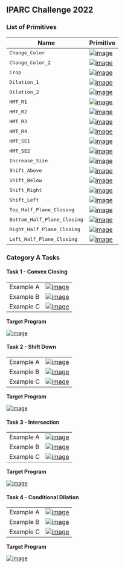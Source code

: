 ## IPARC Challenge 2022

### List of Primitives

|  Name  | Primitive  |
|---|---|
| <tt> Change_Color </tt> | [![image](./img_primitives/ChangeColor.png)](./img_primitives/ChangeColor.png)  |
| <tt> Change_Color_2 </tt> | [![image](./img_primitives/ChangeColor2.png)](./img_primitives/ChangeColor2.png) |
| <tt> Crop </tt> | [![image](./img_primitives/Crop.png)](./img_primitives/Crop.png) |
| <tt> Dilation_1 </tt> | [![image](./img_primitives/Dilation_Task11_1.png)](./img_primitives/Dilation_Task11_1.png) |
| <tt> Dilation_2 </tt> | [![image](./img_primitives/Dilation_Task11_2.png)](./img_primitives/Dilation_Task11_2.png)  |
| <tt> HMT_R1 </tt> | [![image](./img_primitives/HMT_Reflecttion1.png)](./img_primitives/HMT_Reflecttion1.png) |
| <tt> HMT_R2 </tt> | [![image](./img_primitives/HMT_Reflecttion2.png)](./img_primitives/HMT_Reflecttion2.png) |
| <tt> HMT_R3 </tt> | [![image](./img_primitives/HMT_Reflecttion3.png)](./img_primitives/HMT_Reflecttion3.png) |
| <tt> HMT_R4 </tt> | [![image](./img_primitives/HMT_Reflecttion4.png)](./img_primitives/HMT_Reflecttion4.png)  |
| <tt> HMT_SE1 </tt> | [![image](./img_primitives/HMT_Task11_1.png)](./img_primitives/HMT_Task11_1.png) |
| <tt> HMT_SE2 </tt> | [![image](./img_primitives/HMT_Task11_2.png)](./img_primitives/HMT_Task11_2.png) |
| <tt> Increase_Size </tt> | [![image](./img_primitives/IncreaseSize.png)](./img_primitives/IncreaseSize.png) |
| <tt> Shift_Above </tt> | [![image](./img_primitives/ShiftAbove.png)](./img_primitives/ShiftAbove.png)  |
| <tt> Shift_Below </tt> | [![image](./img_primitives/ShiftBelow.png)](./img_primitives/ShiftBelow.png) |
| <tt> Shift_Right </tt> | [![image](./img_primitives/ShiftRight.png)](./img_primitives/ShiftRight.png) |
| <tt> Shift_Left </tt> | [![image](./img_primitives/ShiftLeft.png)](./img_primitives/ShiftLeft.png) |
| <tt> Top_Half_Plane_Closing </tt> | [![image](./img_primitives/TopHalfPlaneClosing.png)](./img_primitives/TopHalfPlaneClosing.png)  |
| <tt> Bottom_Half_Plane_Closing </tt> | [![image](./img_primitives/BottomHalfPlaneClosing.png)](./img_primitives/BottomHalfPlaneClosing.png) |
| <tt> Right_Half_Plane_Closing </tt> | [![image](./img_primitives/RightHalfPlaneClosing.png)](./img_primitives/RightHalfPlaneClosing.png) |
| <tt> Left_Half_Plane_Closing </tt> | [![image](./img_primitives/LeftHalfPlaneClosing.png)](./img_primitives/LeftHalfPlaneClosing.png) |

### Category A Tasks

#### Task 1 - Convex Closing

|    |   |
|---|---|
|Example A| [![image](./img_CatA/ConvexClosing_Ex1.png)](./img_CatA/ConvexClosing_Ex1.png) |
|Example B| [![image](./img_CatA/ConvexClosing_Ex2.png)](./img_CatA/ConvexClosing_Ex2.png) |
|Example C| [![image](./img_CatA/ConvexClosing_Ex3.png)](./img_CatA/ConvexClosing_Ex3.png) |

**Target Program**

[![image](./img_CatA/ConvexClosing.png)](./img_CatA/ConvexClosing.png)

#### Task 2 - Shift Down

|    |   |
|---|---|
|Example A| [![image](./img_CatA/Task2_ARC_Ex1.png)](./img_CatA/Task2_ARC_Ex1.png) |
|Example B| [![image](./img_CatA/Task2_ARC_Ex2.png)](./img_CatA/Task2_ARC_Ex2.png) |
|Example C| [![image](./img_CatA/Task2_ARC_Ex3.png)](./img_CatA/Task2_ARC_Ex3.png) |

**Target Program**

[![image](./img_CatA/Task2_ARC.png)](./img_CatA/Task2_ARC.png)

#### Task 3 - Intersection

|    |   |
|---|---|
|Example A| [![image](./img_CatA/Task5_ARC_Ex1.png)](./img_CatA/Task5_ARC_Ex1.png) |
|Example B| [![image](./img_CatA/Task5_ARC_Ex2.png)](./img_CatA/Task5_ARC_Ex2.png) |
|Example C| [![image](./img_CatA/Task5_ARC_Ex3.png)](./img_CatA/Task5_ARC_Ex3.png) |

**Target Program**

[![image](./img_CatA/Task5_ARC.png)](./img_CatA/Task5_ARC.png)

#### Task 4 - Conditional Dilation

|    |   |
|---|---|
|Example A| [![image](./img_CatA/Task11_ARC_Ex1.png)](./img_CatA/Task11_ARC_Ex1.png) |
|Example B| [![image](./img_CatA/Task11_ARC_Ex2.png)](./img_CatA/Task11_ARC_Ex2.png) |
|Example C| [![image](./img_CatA/Task11_ARC_Ex3.png)](./img_CatA/Task11_ARC_Ex3.png) |

**Target Program**

[![image](./img_CatA/Task11_ARC.png)](./img_CatA/Task11_ARC.png)

<!-- 
You can use the [editor on GitHub](https://github.com/ac20/IPARC_Challenge/edit/gh-pages/index.md) to maintain and preview the content for your website in Markdown files.

Whenever you commit to this repository, GitHub Pages will run [Jekyll](https://jekyllrb.com/) to rebuild the pages in your site, from the content in your Markdown files.

### Markdown

Markdown is a lightweight and easy-to-use syntax for styling your writing. It includes conventions for

```markdown
Syntax highlighted code block

# Header 1
## Header 2
### Header 3

- Bulleted
- List

1. Numbered
2. List

**Bold** and _Italic_ and `Code` text

[Link](url) and ![Image](src)
```

For more details see [Basic writing and formatting syntax](https://docs.github.com/en/github/writing-on-github/getting-started-with-writing-and-formatting-on-github/basic-writing-and-formatting-syntax).

### Jekyll Themes

Your Pages site will use the layout and styles from the Jekyll theme you have selected in your [repository settings](https://github.com/ac20/IPARC_Challenge/settings/pages). The name of this theme is saved in the Jekyll `_config.yml` configuration file.

### Support or Contact

Having trouble with Pages? Check out our [documentation](https://docs.github.com/categories/github-pages-basics/) or [contact support](https://support.github.com/contact) and we’ll help you sort it out.
 -->
